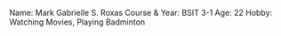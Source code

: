 Name: Mark Gabrielle S. Roxas
Course & Year: BSIT 3-1
Age: 22
Hobby: Watching Movies, Playing Badminton